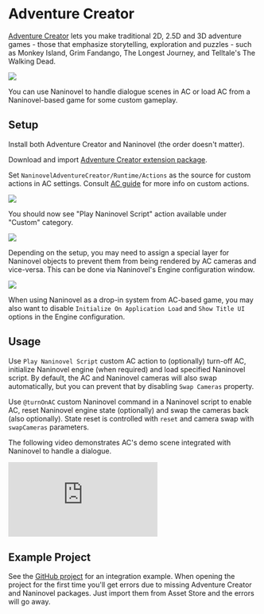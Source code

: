 ﻿# Adventure Creator

[Adventure Creator](https://www.adventurecreator.org/) lets you make traditional 2D, 2.5D and 3D adventure games - those that emphasize storytelling, exploration and puzzles - such as Monkey Island, Grim Fandango, The Longest Journey, and Telltale's The Walking Dead. 

![](https://i.gyazo.com/74a12fa535198cb26a87a5037b15a988.jpg)

You can use Naninovel to handle dialogue scenes in AC or load AC from a Naninovel-based game for some custom gameplay.

## Setup

Install both Adventure Creator and Naninovel (the order doesn't matter).

Download and import [Adventure Creator extension package](https://github.com/Elringus/NaninovelAdventureCreator/raw/master/NaninovelAdventureCreator.unitypackage).

Set `NaninovelAdventureCreator/Runtime/Actions` as the source for custom actions in AC settings. Consult [AC guide](https://www.adventurecreator.org/tutorials/writing-custom-action) for more info on custom actions.

![](https://i.gyazo.com/59a162751411ec60a7cf5ad89e9a66ec.png)

You should now see "Play Naninovel Script" action available under "Custom" category.

![](https://i.gyazo.com/faf33afa1df8ff98ea04ef9cf1a44f8f.png)

Depending on the setup, you may need to assign a special layer for Naninovel objects to prevent them from being rendered by AC cameras and vice-versa. This can be done via Naninovel's Engine configuration window. 

![](https://i.gyazo.com/ed765928c0420ec2b1e26d6bf4a66e6c.png)

When using Naninovel as a drop-in system from AC-based game, you may also want to disable `Initialize On Application Load` and `Show Title UI` options in the Engine configuration.

## Usage

Use `Play Naninovel Script` custom AC action to (optionally) turn-off AC, initialize Naninovel engine (when required) and load specified Naninovel script. By default, the AC and Naninovel cameras will also swap automatically, but you can prevent that by disabling `Swap Cameras` property.

Use `@turnOnAC` custom Naninovel command in a Naninovel script to enable AC, reset Naninovel engine state (optionally) and swap the cameras back (also optionally). State reset is controlled with `reset` and camera swap with `swapCameras` parameters.

The following video demonstrates AC's demo scene integrated with Naninovel to handle a dialogue.

<div class="video-container">
    <iframe src="https://www.youtube-nocookie.com/embed/7tOIFZRSAec" frameborder="0" allow="accelerometer; autoplay; encrypted-media; gyroscope; picture-in-picture" allowfullscreen></iframe>
</div>

## Example Project

See the [GitHub project](https://github.com/Elringus/NaninovelAdventureCreator) for an integration example. When opening the project for the first time you'll get errors due to missing Adventure Creator and Naninovel packages. Just import them from Asset Store and the errors will go away.